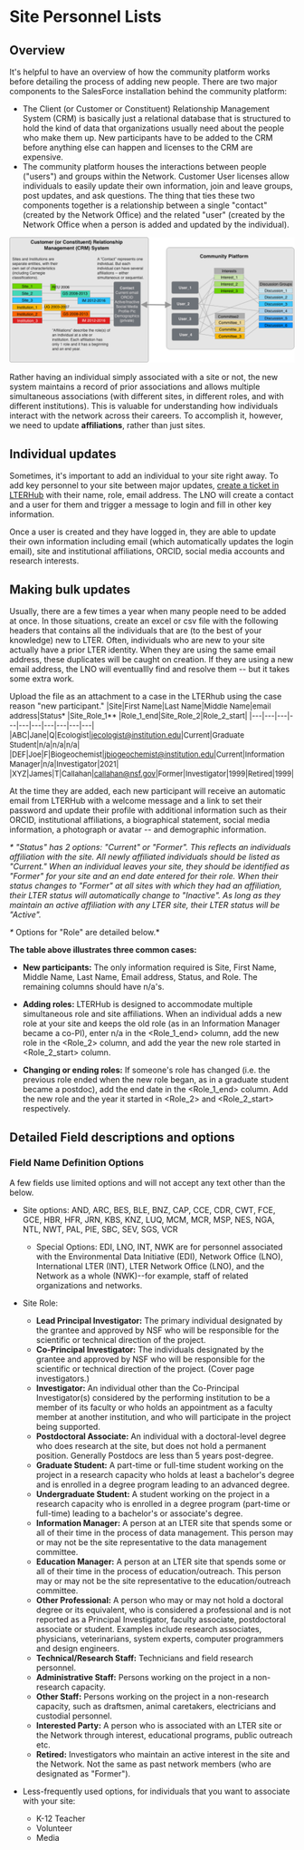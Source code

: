# Site Personnel Lists 

## Overview
It's helpful to have an overview of how the community platform works before detailing the process of adding new people. There are two major components to the SalesForce installation behind the community platform:
* The Client (or Customer or Constituent) Relationship Management System (CRM) is basically just a relational database that is structured to hold the kind of data that organizations usually need about the people who make them up. New participants have to be added to the CRM before anything else can happen and licenses to the CRM are expensive. 
* The community platform houses the interactions between people ("users") and groups within the Network. Customer User licenses allow individuals to easily update their own information, join and leave groups, post updates, and ask questions.  The thing that ties these two components together is a relationship between a single "contact" (created by the Network Office) and the related "user" (created by the Network Office when a person is added and updated by the individual).

![](images/community-platform-overview.png)

Rather having an individual simply associated with a site or not, the new system maintains a record of prior associations and allows multiple simultaneous associations (with different sites, in different roles, and with different institutions). This is valuable for understanding how individuals interact with the network across their careers. To accomplish it, however, we need to update **affiliations**, rather than just sites.

## Individual updates

Sometimes, it's important to add an individual to your site right away. To add key personnel to your site between major updates, [create a ticket in LTERHub](https://lternetwork.force.com/lterhub/s/contactsupport) with their name, role, email address. The LNO will create a contact and a user for them and trigger a message to login and fill in other key information.

Once a user is created and they have logged in, they are able to update their own information including email (which automatically updates the login email), site and institutional affiliations, ORCID, social media accounts and research interests.

## Making bulk updates

Usually, there are a few times a year when many people need to be added at once. In those situations, create an excel or csv file with the following headers that contains all the individuals that are (to the best of your knowledge) new to LTER. Often, individuals who are new to your site actually have a prior LTER identity. When they are using the same email address, these duplicates will be caught on creation. If they are using a new email address, the LNO will eventuallly find and resolve them -- but it takes some extra work.

Upload the file as an attachment to a case in the LTERhub using the case reason "new participant."
<font size="-1">
|Site|First Name|Last Name|Middle Name|email address|Status\* |Site_Role_1\*\* |Role_1_end|Site_Role_2|Role_2_start|
|---|---|---|---|---|---|---|---|---|---|
|ABC|Jane|Q|Ecologist|jecologist@institution.edu|Current|Graduate Student|n/a|n/a|n/a|
|DEF|Joe|F|Biogeochemist|jbiogeochemist@institution.edu|Current|Information Manager|n/a|Investigator|2021|
|XYZ|James|T|Callahan|callahan@nsf.gov|Former|Investigator|1999|Retired|1999|</font>

At the time they are added, each new participant will receive an automatic email from LTERHub with a welcome message and a link to set their password and update their profile with additional information such as their ORCID, institutional affiliations, a biographical statement, social media information, a photograph or avatar -- and demographic information. 

*\* "Status" has 2 options: "Current" or "Former". This reflects an individuals affiliation with the site. All newly affiliated individuals should be listed as "Current." When an individual leaves your site, they should be identified as "Former" for your site and an end date entered for their role. When their status changes to "Former" at all sites with which they had an affiliation, their LTER status will automatically change to "Inactive". As long as they maintain an active affiliation with any LTER site, their LTER status will be "Active".*

*\** Options for "Role" are detailed below.*

**The table above illustrates three common cases:**

* **New participants:** The only information required is Site, First Name, Middle Name, Last Name, Email address, Status, and Role. The remaining columns should have n/a's.  

* **Adding roles:** LTERHub is designed to accommodate multiple simultaneous role and site affiliations. When an individual adds a new role at your site and keeps the old role (as in an Information Manager became a co-PI), enter n/a in the <Role_1_end> column, add the new role in the <Role_2> column, and add the year the new role started in <Role_2_start> column.

* **Changing or ending roles:** If someone's role has changed (i.e. the previous role ended when the new role began, as in a graduate student became a postdoc), add the end date in the <Role_1_end> column. Add the new role and the year it started in <Role_2> and <Role_2_start> respectively.

## Detailed Field descriptions and options 

### Field Name Definition Options

A few fields use limited options and will not accept any text other than the below.

* Site options: AND, ARC, BES, BLE, BNZ, CAP, CCE, CDR, CWT, FCE, GCE, HBR, HFR, JRN, KBS, KNZ, LUQ, MCM, MCR, MSP, NES, NGA, NTL, NWT, PAL, PIE, SBC, SEV, SGS, VCR

    * Special Options: EDI, LNO, INT, NWK are for personnel associated with the Environmental Data Initiative (EDI), Network Office (LNO), International LTER (INT), LTER Network Office (LNO), and the Network as a whole (NWK)--for example, staff of related organizations and networks. 

* Site Role:
    * **Lead Principal Investigator:** The primary individual designated by the grantee and approved by NSF who will be responsible for the scientific or technical direction of the project.
    * **Co-Principal Investigator:** The individuals designated by the grantee and approved by NSF who will be responsible for the scientific or technical direction of the project. (Cover page investigators.) 
    * **Investigator:** An individual other than the Co-Principal Investigator(s) considered by the performing institution to be a member of its faculty or who holds an appointment as a faculty member at another institution, and who will participate in the project being supported.
    * **Postdoctoral Associate:** An individual with a doctoral-level degree who does research at the site, but does not hold a permanent position. Generally Postdocs are less than 5 years post-degree.
    * **Graduate Student:** A part-time or full-time student working on the project in a research capacity who holds at least a bachelor's degree and is enrolled in a degree program leading to an advanced degree.  
    * **Undergraduate Student:** A student working on the project in a research capacity who is enrolled in a degree program (part-time or full-time) leading to a bachelor's or associate's degree. 
    * **Information Manager:** A person at an LTER site that spends some or all of their time in the process of data management. This person may or may not be the site representative to the data management committee.
    * **Education Manager:** A person at an LTER site that spends some or all of their time in the process of education/outreach. This person may or may not be the site representative to the education/outreach committee.  
    * **Other Professional:** A person who may or may not hold a doctoral degree or its equivalent, who is considered a professional and is not reported as a Principal Investigator, faculty associate, postdoctoral associate or student. Examples include research associates, physicians, veterinarians, system experts, computer programmers and design engineers.
     * **Technical/Research Staff:** Technicians and field research personnel. 
    * **Administrative Staff:** Persons working on the project in a non-research capacity. 
    * **Other Staff:** Persons working on the project in a non-research capacity, such as draftsmen, animal caretakers, electricians and custodial personnel. 
    * **Interested Party:** A person who is associated with an LTER site or the Network through interest, educational programs, public outreach etc. 
    * **Retired:** Investigators who maintain an active interest in the site and the Network. Not the same as past network members (who are designated as "Former"). 

* Less-frequently used options, for individuals that you want to associate with your site:
    * K-12 Teacher
    * Volunteer
    * Media

 
